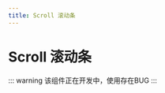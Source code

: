 ```yaml
---
title: Scroll 滚动条
---
```


# Scroll 滚动条 
::: warning
该组件正在开发中，使用存在BUG
:::

<ClientOnly>
  <scroll-demo-cn></scroll-demo-cn>
</ClientOnly>
